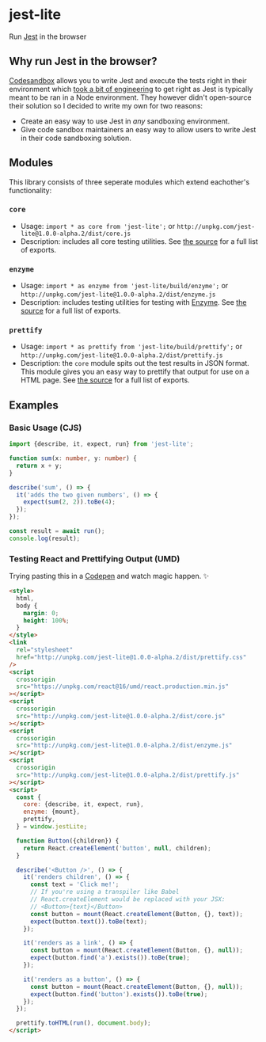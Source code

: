 # jest-lite

Run [Jest](https://jestjs.io/) in the browser

## Why run Jest in the browser?

[Codesandbox](https://codesandbox.io) allows you to write Jest and execute the tests right in their environment which [took a bit of engineering](https://github.com/codesandbox/codesandbox-client/issues/364) to get right as Jest is typically meant to be ran in a Node environment. They however didn't open-source their solution so I decided to write my own for two reasons:

- Create an easy way to use Jest in _any_ sandboxing environment.
- Give code sandbox maintainers an easy way to allow users to write Jest in their code sandboxing solution.

## Modules

This library consists of three seperate modules which extend eachother's functionality:

### `core`

- Usage: `import * as core from 'jest-lite';` or `http://unpkg.com/jest-lite@1.0.0-alpha.2/dist/core.js`
- Description: includes all core testing utilities. See [the source](https://github.com/kvendrik/jest-lite/blob/master/src/core.ts) for a full list of exports.

### `enzyme`

- Usage: `import * as enzyme from 'jest-lite/build/enzyme';` or `http://unpkg.com/jest-lite@1.0.0-alpha.2/dist/enzyme.js`
- Description: includes testing utilities for testing with [Enzyme](https://github.com/airbnb/enzyme). See [the source](https://github.com/kvendrik/jest-lite/blob/master/src/enzyme.ts) for a full list of exports.

### `prettify`

- Usage: `import * as prettify from 'jest-lite/build/prettify';` or `http://unpkg.com/jest-lite@1.0.0-alpha.2/dist/prettify.js`
- Description: the `core` module spits out the test results in JSON format. This module gives you an easy way to prettify that output for use on a HTML page. See [the source](https://github.com/kvendrik/jest-lite/blob/master/src/prettify.ts) for a full list of exports.

## Examples

### Basic Usage (CJS)

```ts
import {describe, it, expect, run} from 'jest-lite';

function sum(x: number, y: number) {
  return x + y;
}

describe('sum', () => {
  it('adds the two given numbers', () => {
    expect(sum(2, 2)).toBe(4);
  });
});

const result = await run();
console.log(result);
```

### Testing React and Prettifying Output (UMD)

Trying pasting this in a [Codepen](https://codepen.io/pen/) and watch magic happen. ✨

```html
<style>
  html,
  body {
    margin: 0;
    height: 100%;
  }
</style>
<link
  rel="stylesheet"
  href="http://unpkg.com/jest-lite@1.0.0-alpha.2/dist/prettify.css"
/>
<script
  crossorigin
  src="https://unpkg.com/react@16/umd/react.production.min.js"
></script>
<script
  crossorigin
  src="http://unpkg.com/jest-lite@1.0.0-alpha.2/dist/core.js"
></script>
<script
  crossorigin
  src="http://unpkg.com/jest-lite@1.0.0-alpha.2/dist/enzyme.js"
></script>
<script
  crossorigin
  src="http://unpkg.com/jest-lite@1.0.0-alpha.2/dist/prettify.js"
></script>
<script>
  const {
    core: {describe, it, expect, run},
    enzyme: {mount},
    prettify,
  } = window.jestLite;

  function Button({children}) {
    return React.createElement('button', null, children);
  }

  describe('<Button />', () => {
    it('renders children', () => {
      const text = 'Click me!';
      // If you're using a transpiler like Babel
      // React.createElement would be replaced with your JSX:
      // <Button>{text}</Button>
      const button = mount(React.createElement(Button, {}, text));
      expect(button.text()).toBe(text);
    });

    it('renders as a link', () => {
      const button = mount(React.createElement(Button, {}, null));
      expect(button.find('a').exists()).toBe(true);
    });

    it('renders as a button', () => {
      const button = mount(React.createElement(Button, {}, null));
      expect(button.find('button').exists()).toBe(true);
    });
  });

  prettify.toHTML(run(), document.body);
</script>
```
